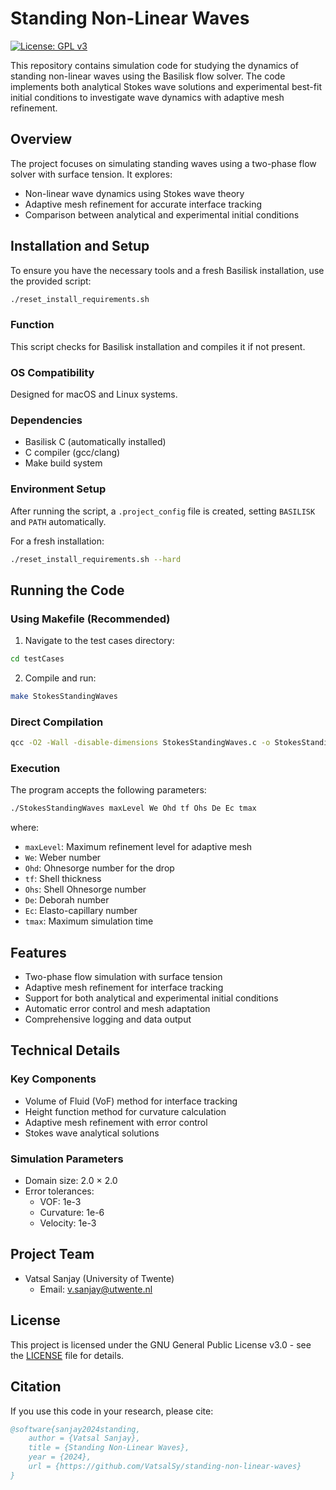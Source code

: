 # Standing Non-Linear Waves

[![License: GPL v3](https://img.shields.io/badge/License-GPLv3-blue.svg)](https://www.gnu.org/licenses/gpl-3.0)

This repository contains simulation code for studying the dynamics of standing non-linear waves using the Basilisk flow solver. The code implements both analytical Stokes wave solutions and experimental best-fit initial conditions to investigate wave dynamics with adaptive mesh refinement.

## Overview

The project focuses on simulating standing waves using a two-phase flow solver with surface tension. It explores:
- Non-linear wave dynamics using Stokes wave theory
- Adaptive mesh refinement for accurate interface tracking
- Comparison between analytical and experimental initial conditions

## Installation and Setup

To ensure you have the necessary tools and a fresh Basilisk installation, use the provided script:

```bash
./reset_install_requirements.sh
```

### Function
This script checks for Basilisk installation and compiles it if not present.

### OS Compatibility
Designed for macOS and Linux systems.

### Dependencies
- Basilisk C (automatically installed)
- C compiler (gcc/clang)
- Make build system

### Environment Setup
After running the script, a `.project_config` file is created, setting `BASILISK` and `PATH` automatically.

For a fresh installation:
```bash
./reset_install_requirements.sh --hard
```

## Running the Code

### Using Makefile (Recommended)

1. Navigate to the test cases directory:
```bash
cd testCases
```

2. Compile and run:
```bash
make StokesStandingWaves
```

### Direct Compilation

```bash
qcc -O2 -Wall -disable-dimensions StokesStandingWaves.c -o StokesStandingWaves -lm
```

### Execution

The program accepts the following parameters:
```bash
./StokesStandingWaves maxLevel We Ohd tf Ohs De Ec tmax
```

where:
- `maxLevel`: Maximum refinement level for adaptive mesh
- `We`: Weber number
- `Ohd`: Ohnesorge number for the drop
- `tf`: Shell thickness
- `Ohs`: Shell Ohnesorge number
- `De`: Deborah number
- `Ec`: Elasto-capillary number
- `tmax`: Maximum simulation time

## Features

- Two-phase flow simulation with surface tension
- Adaptive mesh refinement for interface tracking
- Support for both analytical and experimental initial conditions
- Automatic error control and mesh adaptation
- Comprehensive logging and data output

## Technical Details

### Key Components
- Volume of Fluid (VoF) method for interface tracking
- Height function method for curvature calculation
- Adaptive mesh refinement with error control
- Stokes wave analytical solutions

### Simulation Parameters
- Domain size: 2.0 × 2.0
- Error tolerances:
  - VOF: 1e-3
  - Curvature: 1e-6
  - Velocity: 1e-3

## Project Team

- Vatsal Sanjay (University of Twente)
  - Email: v.sanjay@utwente.nl

## License

This project is licensed under the GNU General Public License v3.0 - see the [LICENSE](LICENSE) file for details.

## Citation

If you use this code in your research, please cite:

```bibtex
@software{sanjay2024standing,
    author = {Vatsal Sanjay},
    title = {Standing Non-Linear Waves},
    year = {2024},
    url = {https://github.com/VatsalSy/standing-non-linear-waves}
}